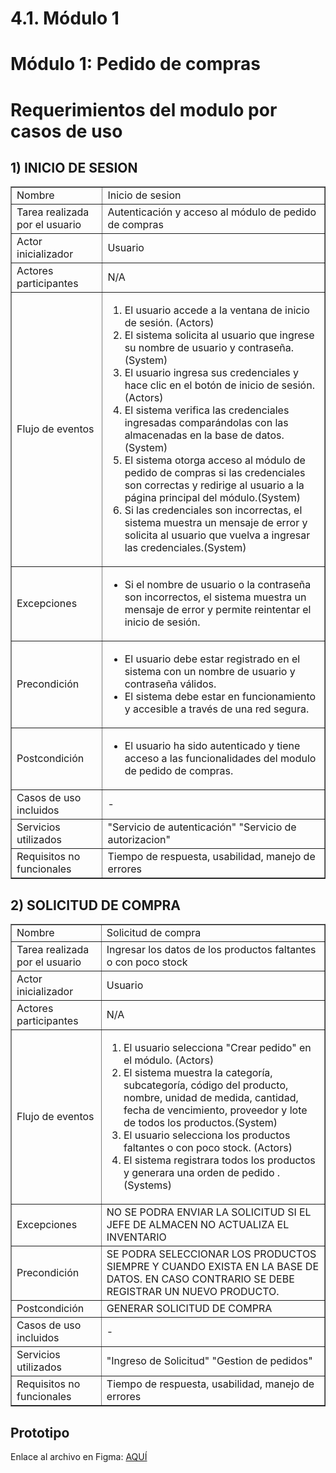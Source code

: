 # 4.1. Módulo 1
# Módulo 1: Pedido de compras
# Requerimientos del modulo por casos de uso

## 1) INICIO DE SESION

<table border="1">
	<tbody>
		<tr>
			<td>Nombre</td>
			<td colspan="2">Inicio de sesion</td>
		</tr>
		<tr>
			<td>Tarea realizada por el usuario</td>
			<td colspan="2">Autenticación y acceso al módulo de pedido de compras</td>
		</tr>
		<tr>
			<td>Actor inicializador</td>
			<td colspan="2">Usuario</td>
		</tr>
		<tr>
			<td>Actores participantes</td>
			<td colspan="2">N/A</td>
		</tr>
		<tr>
			<td>Flujo de eventos</td>
			<td>
      <ol>
        <li>El usuario accede a la ventana de inicio de sesión. (Actors)</li>
        <li>El sistema solicita al usuario que ingrese su nombre de usuario y contraseña.(System)</li>
        <li>El usuario ingresa sus credenciales y hace clic en el botón de inicio de sesión.(Actors)</li>
        <li>El sistema verifica las credenciales ingresadas comparándolas con las almacenadas en la base de datos.(System)</li>
		<li>El sistema otorga acceso al módulo de pedido de compras si las credenciales son correctas y redirige al usuario a la página principal del módulo.(System)
		</li>
		<li>Si las credenciales son incorrectas, el sistema muestra un mensaje de error y solicita al usuario que vuelva a ingresar las credenciales.(System)
		</li>
      </ol>
    </td>
		</tr>
        <tr>
			<td>Excepciones</td>
			<td>
                    <ul>
                        <li>Si el nombre de usuario o la contraseña son incorrectos, el sistema muestra un mensaje de error y permite reintentar el inicio de sesión.</li>
                    </ul>
                </td>
		</tr>
		<tr>
			<td>Precondición</td>
			<td>
                    <ul>
                        <li>El usuario debe estar registrado en el sistema con un nombre de usuario y contraseña válidos.</li>
                        <li>El sistema debe estar en funcionamiento y accesible a través de una red segura.</li>
                    </ul>
                </td>
		</tr>
		<tr>
			<td>Postcondición</td>
			  <td>
                    <ul>
                        <li> El usuario ha sido autenticado y tiene acceso a las funcionalidades del modulo de pedido de compras.</li>
                    </ul>
                </td>
		</tr>
		<tr>
			<td>Casos de uso incluidos</td>
			<td colspan="2">-</td>
		</tr>
		<tr>
			<td>Servicios utilizados</td>
			<td colspan="2">"Servicio de autenticación" "Servicio de autorizacion"</td>
		</tr>
		<tr>
			<td>Requisitos no funcionales</td>
			<td colspan="2">Tiempo de respuesta, usabilidad, manejo de errores</td>
		</tr>
	</tbody>
</table>

## 2) SOLICITUD DE COMPRA

<table border="1">
	<tbody>
		<tr>
			<td>Nombre</td>
			<td colspan="2">Solicitud de compra</td>
		</tr>
		<tr>
			<td>Tarea realizada por el usuario</td>
			<td colspan="2">Ingresar los datos de los productos faltantes o con poco stock</td>
		</tr>
		<tr>
			<td>Actor inicializador</td>
			<td colspan="2">Usuario</td>
		</tr>
		<tr>
			<td>Actores participantes</td>
			<td colspan="2">N/A</td>
		</tr>
		<tr>
			<td>Flujo de eventos</td>
			<td>
      <ol>
        <li>El usuario selecciona "Crear pedido" en el módulo. (Actors)</li>
		<li>El sistema muestra la categoría, subcategoría, código del producto, nombre, unidad de medida, cantidad, fecha de vencimiento, proveedor y lote de todos los productos.(System)</li>
        <li>El usuario selecciona los productos faltantes o con poco stock. (Actors)</li>
        <li>El sistema registrara todos los productos y generara una orden de pedido .(Systems)</li>
      </ol>
    </td>
		</tr>
        <tr>
			<td>Excepciones</td>
			<td colspan="2">NO SE PODRA ENVIAR LA SOLICITUD SI EL JEFE DE ALMACEN NO ACTUALIZA EL INVENTARIO</td>
		</tr>
		<tr>
			<td>Precondición</td>
			<td colspan="2">SE PODRA SELECCIONAR LOS PRODUCTOS SIEMPRE Y CUANDO EXISTA EN LA BASE DE DATOS. EN CASO CONTRARIO SE DEBE REGISTRAR UN NUEVO PRODUCTO.</td>
		</tr>
		<tr>
			<td>Postcondición</td>
			<td colspan="2">GENERAR SOLICITUD DE COMPRA</td>
		</tr>
		<tr>
			<td>Casos de uso incluidos</td>
			<td colspan="2">-</td>
		</tr>
		<tr>
			<td>Servicios utilizados</td>
			<td colspan="2">"Ingreso de Solicitud" "Gestion de pedidos"</td>
		</tr>
		<tr>
			<td>Requisitos no funcionales</td>
			<td colspan="2">Tiempo de respuesta, usabilidad, manejo de errores</td>
		</tr>
	</tbody>
</table>

## Prototipo
Enlace al archivo en Figma: [AQUÍ](https://www.figma.com/proto/Qvbdee62sKSZdQE3f6PUMX/Pedido-de-compra?node-id=0-1&t=PYxPRrY5GA9iXpFD-1)
